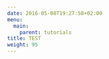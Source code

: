 ```yaml
---
date: 2016-05-08T19:27:58+02:00
menu:
  main:
    parent: tutorials
title: TEST
weight: 95
---
```


